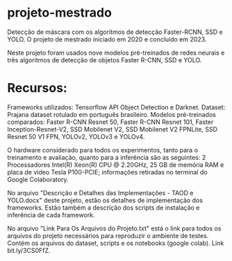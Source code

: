 # projeto-mestrado
Detecção de máscara com os algoritmos de detecção Faster-RCNN, SSD e YOLO. O projeto de mestrado iniciado em 2020 e concluído em 2023.

Neste projeto foram usados nove modelos pré-treinados de redes neurais e três algoritmos de detecção de objetos Faster R-CNN, SSD e YOLO.

# Recursos:
Frameworks utilizados: Tensorflow API Object Detection e Darknet.
Dataset: Prajana dataset rotulado em português brasileiro.
Modelos pré-treinados comparados: Faster R-CNN Resnet 50, Faster R-CNN Resnet 101, Faster Inception-Resnet-V2, SSD Mobilenet V2, SSD Mobilenet V2 FPNLite, SSD Resnet 50 V1 FPN, YOLOv2, YOLOv3 e YOLOv4.


O hardware considerado para todos os experimentos, tanto para o treinamento e avaliação, quanto para a inferência são as seguintes: 2 Processadores Intel(R) Xeon(R) CPU @ 2.20GHz, 25 GB de memória RAM e placa de vídeo Tesla P100-PCIE; informações retiradas no terminal do Google Colaboratory.

No arquivo "Descrição e Detalhes das Implementações - TAOD e YOLO.docx" deste projeto, estão os detalhes de implementação dos frameworks. Estão também a descrição dos scripts de instalação e inferência de cada framework.

No arquivo "Link Para Os Arquivos do Projeto.txt" está o link para todos os arquivos do projeto necessários para reproduzir o ambiente de testes. Contém os arquivos do dataset, scripts e os notebooks (google colab). Link bit.ly/3CS0FfZ.








